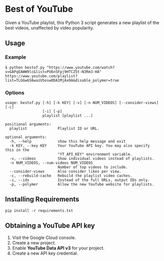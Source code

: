 # Best of YouTube
Given a YouTube playlist, this Python 3 script generates a new playlist of the best videos, unaffected by video popularity.

## Usage
### Example
```
$ python bestof.py "https://www.youtube.com/watch?v=GAPqEAWW9lc&list=PU6nSFpj9HTCZ5t-N3Rm3-HA"
https://www.youtube.com/playlist?list=TLGGwGS6wazU5oswODA1MjAxOA&disable_polymer=true
```
### Options
```
usage: bestof.py [-h] [-k KEY] [-v] [-n NUM_VIDEOS] [--consider-views] [-c]
                 [-i] [-p]
                 playlist [playlist ...]

positional arguments:
  playlist              Playlist ID or URL.

optional arguments:
  -h, --help            show this help message and exit
  -k KEY, --key KEY     Your YouTube API key. You may also specify this in the
                        "YT_API_KEY" environment variable.
  -v, --videos          Show individual videos instead of playlists.
  -n NUM_VIDEOS, --num-videos NUM_VIDEOS
                        Number of top videos to include.
  --consider-views      Also consider likes per view.
  -c, --rebuild-cache   Rebuild the playlist video caches.
  -i, --ids             Instead of the full URLs, output IDs only.
  -p, --polymer         Allow the new YouTube website for playlists.
```

## Installing Requirements
```
pip install -r requirements.txt
```

## Obtaining a YouTube API key
1. Visit the Google Cloud console.
2. Create a new project.
3. Enable **YouTube Data API v3** for your project.
4. Create a new API key credential.
